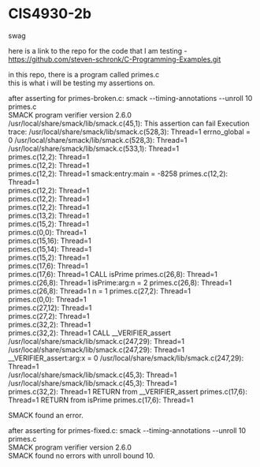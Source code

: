 # CIS4930-2b
swag

here is a link to the repo for the code that I am testing - https://github.com/steven-schronk/C-Programming-Examples.git

in this repo, there is a program called primes.c\
this is what i will be testing my assertions on.


after asserting for primes-broken.c: smack --timing-annotations --unroll 10 primes.c\
SMACK program verifier version 2.6.0
/usr/local/share/smack/lib/smack.c(45,1): This assertion can fail
Execution trace:
    /usr/local/share/smack/lib/smack.c(528,3):	Thread=1  errno_global = 0
    /usr/local/share/smack/lib/smack.c(528,3):	Thread=1  
    /usr/local/share/smack/lib/smack.c(533,1):	Thread=1  
    primes.c(12,2):	Thread=1  
    primes.c(12,2):	Thread=1  
    primes.c(12,2):	Thread=1  smack:entry:main = -8258
    primes.c(12,2):	Thread=1  
    primes.c(12,2):	Thread=1  
    primes.c(12,2):	Thread=1  
    primes.c(12,2):	Thread=1  
    primes.c(13,2):	Thread=1  
    primes.c(15,2):	Thread=1  
    primes.c(0,0):	Thread=1  
    primes.c(15,16):	Thread=1  
    primes.c(15,14):	Thread=1  
    primes.c(15,2):	Thread=1  
    primes.c(17,6):	Thread=1  
    primes.c(17,6):	Thread=1  CALL isPrime
    primes.c(26,8):	Thread=1  
    primes.c(26,8):	Thread=1  isPrime:arg:n = 2
    primes.c(26,8):	Thread=1  
    primes.c(26,8):	Thread=1  n = 1
    primes.c(27,2):	Thread=1  
    primes.c(0,0):	Thread=1  
    primes.c(27,12):	Thread=1  
    primes.c(27,2):	Thread=1  
    primes.c(32,2):	Thread=1  
    primes.c(32,2):	Thread=1  CALL __VERIFIER_assert
    /usr/local/share/smack/lib/smack.c(247,29):	Thread=1  
    /usr/local/share/smack/lib/smack.c(247,29):	Thread=1  __VERIFIER_assert:arg:x = 0
    /usr/local/share/smack/lib/smack.c(247,29):	Thread=1  
    /usr/local/share/smack/lib/smack.c(45,3):	Thread=1  
    /usr/local/share/smack/lib/smack.c(45,3):	Thread=1  
    primes.c(32,2):	Thread=1  RETURN from __VERIFIER_assert
    primes.c(17,6):	Thread=1  RETURN from isPrime
    primes.c(17,6):	Thread=1  

SMACK found an error.

after asserting for primes-fixed.c: smack --timing-annotations --unroll 10 primes.c\
SMACK program verifier version 2.6.0\
SMACK found no errors with unroll bound 10.
